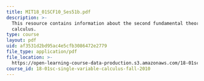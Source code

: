 ```yaml
---
title: MIT18_01SCF10_Ses51b.pdf
description: >-
  This resource contains information about the second fundamental theorem of
  calculus.
type: course
layout: pdf
uid: af3531d2bd95ac4e5cfb3086472e2779
file_type: application/pdf
file_location: >-
  https://open-learning-course-data-production.s3.amazonaws.com/18-01sc-single-variable-calculus-fall-2010/af3531d2bd95ac4e5cfb3086472e2779_MIT18_01SCF10_Ses51b.pdf
course_id: 18-01sc-single-variable-calculus-fall-2010
---
```

